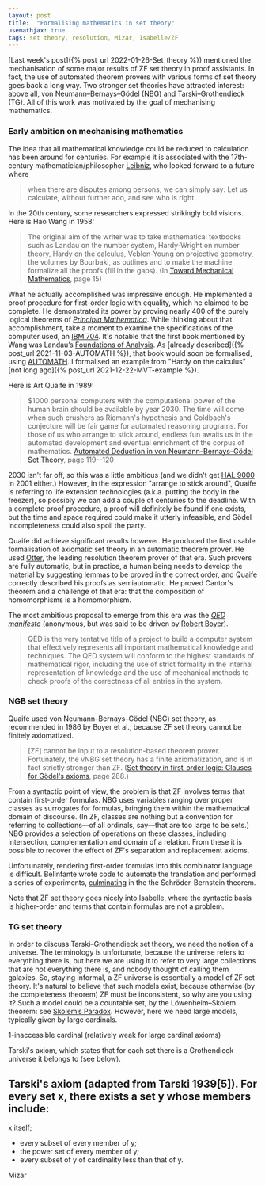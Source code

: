 ```yaml
---
layout: post
title:  "Formalising mathematics in set theory"
usemathjax: true 
tags: set theory, resolution, Mizar, Isabelle/ZF
---
```


[Last week's post]({% post_url 2022-01-26-Set_theory %}) mentioned the mechanisation of some major results of ZF set theory in proof assistants. In fact, the use of automated theorem provers with various forms of set theory goes back a long way. Two stronger set theories have attracted interest: above all, von Neumann–Bernays–Gödel (NBG) and Tarski–Grothendieck (TG). All of this work was motivated by the goal of mechanising mathematics.

### Early ambition on mechanising mathematics

The idea that all mathematical knowledge could be reduced to calculation has been around for centuries. For example it is associated with the 17th-century mathematician/philosopher [Leibniz](https://plato.stanford.edu/entries/leibniz/), 
who looked forward to a future where

> when there are disputes among persons, we can simply say: Let us calculate, without further ado, and see who is right.

In the 20th century, some researchers expressed strikingly bold visions.
Here is Hao Wang in 1958: 

> The original aim of the writer was to take mathematical textbooks such as Landau on the number system, Hardy-Wright on number theory, Hardy on the calculus, Veblen-Young on projective geometry, the volumes by Bourbaki, as outlines and to make the machine formalize all the proofs (fill in the gaps).
(In [Toward Mechanical Mathematics](https://doi.org/10.1147/rd.41.0002), page 15)

What he actually accomplished was impressive enough. He implemented a proof procedure for first-order logic with equality, which he claimed to be complete. He demonstrated its power by proving nearly 400 of the purely logical theorems
of [*Principia Mathematica*](https://plato.stanford.edu/entries/principia-mathematica/). While thinking about that accomplishment, take a moment to examine the specifications of the computer used, an [IBM 704](https://www.ibm.com/ibm/history/exhibits/mainframe/mainframe_PP704.html).
It's notable that the first book mentioned by Wang was Landau’s [Foundations of Analysis](https://homepages.math.uic.edu/~kauffman/Landau.pdf). 
As [already described]({% post_url 2021-11-03-AUTOMATH %}), that book would soon be formalised, using
[AUTOMATH](https://www.win.tue.nl/automath/).
I formalised an example from "Hardy on the calculus" [not long ago]({% post_url 2021-12-22-MVT-example %}).

Here is Art Quaife in 1989:

> $1000 personal computers with the computational power of the human brain should be available by year 2030. The time will come when such crushers as Riemann's hypothesis and
Goldbach's conjecture will be fair game for automated reasoning programs. For those of us who arrange to stick around, endless fun awaits us in the automated development and eventual enrichment of the corpus of mathematics.
[Automated Deduction in von Neumann–Bernays–Gödel Set Theory](https://doi.org/10.1007/BF00263451), page 119--120

2030 isn't far off, so this was a little ambitious (and we didn't get [HAL 9000](https://youtu.be/Wy4EfdnMZ5g) in 2001 either.)
However, in the expression "arrange to stick around", Quaife is referring to life extension technologies (a.k.a. putting the body in the freezer), so possibly we can add a couple of centuries to the deadline.
With a complete proof procedure, a proof will definitely be found if one exists, but the time and space required could make it utterly infeasible, and Gödel incompleteness could also spoil the party.

Quaife did achieve significant results however. He produced the first usable formalisation of axiomatic set theory in an automatic theorem prover.
He used [Otter](https://www.cs.unm.edu/~mccune/otter/), the leading resolution theorem prover of that era.
Such provers are fully automatic, but in practice, a human being needs to develop the material by suggesting lemmas to be proved in the correct order,
and Quaife correctly described his proofs as semiautomatic.
He proved Cantor's theorem and a challenge of that era: that the composition of homomorphisms is a homomorphism. 

The most ambitious proposal to emerge from this era was the [*QED manifesto*](https://www.cs.ru.nl/~freek/qed/qed.html) (anonymous, but was said to be driven by [Robert Boyer](https://www.cs.utexas.edu/people/faculty-researchers/robert-boyer)).

> QED is the very tentative title of a project to build a computer system that effectively represents all important mathematical knowledge and techniques. The QED system will conform to the highest standards of mathematical rigor, including the use of strict formality in the internal representation of knowledge and the use of mechanical methods to check proofs of the correctness of all entries in the system.

### NGB set theory

Quaife used von Neumann–Bernays–Gödel (NBG) set theory, as recommended in 1986 by Boyer et al., because ZF set theory cannot be finitely axiomatized. 

> [ZF] cannot be input to a resolution-based theorem prover. Fortunately, the vNBG set theory has a finite axiomatization, and is in fact strictly stronger than ZF. 
([Set theory in first-order logic: Clauses for Gödel's axioms](https://doi.org/10.1007/BF02328452), page 288.)

From a syntactic point of view, the problem is that ZF involves terms that contain first-order formulas. 
NBG uses variables ranging over proper classes as surrogates for formulas, bringing them within the mathematical domain of discourse. 
(In ZF, classes are nothing but a convention for referring to collections––of all ordinals, say––that are too large to be sets.)
NBG provides a selection of operations on these classes,
including intersection, complementation and domain of a relation.
From these it is possible to recover the effect of ZF's
separation and replacement axioms.

Unfortunately, rendering first-order formulas into this combinator language is difficult. Belinfante wrote code to automate the translation
and performed a series of experiments, [culminating](https://doi.org/10.1007/978-3-540-45085-6_18)
in the the Schröder-Bernstein theorem.

Note that ZF set theory goes nicely into Isabelle, where the syntactic basis is higher-order and terms that contain formulas are not a problem.

### TG set theory

In order to discuss Tarski–Grothendieck set theory, we need the notion of a universe. The terminology is unfortunate, because the universe refers to everything there is, but here we are using it to refer to very large collections that are not everything there is, and nobody thought of calling them galaxies. 
So, staying informal, a ZF universe is essentially a model of ZF set theory. It's natural to believe that such models exist, because otherwise (by the completeness theorem) ZF must be inconsistent, so why are you using it? Such a model could be a countable set, by the Löwenheim–Skolem theorem: see [Skolem’s Paradox](https://plato.stanford.edu/entries/paradox-skolem/).
However, here we need large models, typically given by large cardinals.




1-inaccessible cardinal (relatively weak for large cardinal axioms)

Tarski's axiom, which states that for each set there is a Grothendieck universe it belongs to (see below). 
	
Tarski's axiom (adapted from Tarski 1939[5]). For every set x, there exists a set y whose members include:
-
x itself;
- every subset of every member of
y;
- the power set of every member of
y;
- every subset of
y of cardinality less than that of y.

Mizar